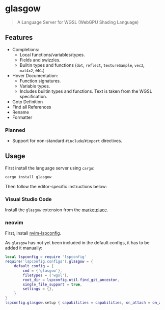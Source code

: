 
# glasgow

> A Language Server for WGSL (WebGPU Shading Language)


## Features

- Completions:
    - Local functions/variables/types.
    - Fields and swizzles.
    - Builtin types and functions (`dot`, `reflect`, `textureSample`, `vec3`, `mat4x2`, etc.)
- Hover Documentation:
    - Function signatures.
    - Variable types.
    - Includes builtin types and functions. Text is taken from the WGSL specification.
- Goto Definition
- Find all References
- Rename
- Formatter


### Planned

- Support for non-standard `#include`/`#import` directives.


## Usage

First install the language server using `cargo`:

```sh
cargo install glasgow
```

Then follow the editor-specific instructions below:


### Visual Studio Code

Install the `glasgow` extension from the
[marketplace](https://marketplace.visualstudio.com/items?itemName=nolanderc.glasgow).


### neovim

First, install [nvim-lspconfig](https://github.com/neovim/nvim-lspconfig).

As `glasgow` has not yet been included in the default configs, it has to be
added it manually:

```lua
local lspconfig = require 'lspconfig'
require('lspconfig.configs').glasgow = {
    default_config = {
        cmd = {'glasgow'},
        filetypes = {'wgsl'},
        root_dir = lspconfig.util.find_git_ancestor,
        single_file_support = true,
        settings = {},
    }
}
lspconfig.glasgow.setup { capabilities = capabilities, on_attach = on_attach }
```

